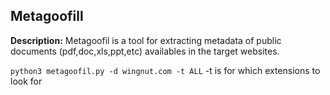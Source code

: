 ## Metagoofill

**Description:** Metagoofil is a tool for extracting metadata of public documents (pdf,doc,xls,ppt,etc) availables in the target websites.

`python3 metagoofil.py -d wingnut.com -t ALL`
-t is for which extensions to look for
